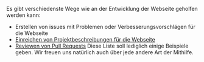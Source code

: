 Es gibt verschiedenste Wege wie an der Entwicklung der Webseite geholfen werden kann:
 - Erstellen von issues mit Problemen oder Verbesserungsvorschlägen für die Webseite
 - [Einreichen von Projektbeschreibungen für die Webseite](https://raw.githubusercontent.com/wiki/ToolboxBodensee/toolbox-webseite/Contribution:-Projekte.md)
 - [Reviewen von Pull Requests](https://github.com/ToolboxBodensee/toolbox-webseite/wiki/Contribution%3A-Pull-Requests)
Diese Liste soll lediglich einige Beispiele geben. Wir freuen uns natürlich auch über jede andere Art der Mithilfe.